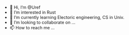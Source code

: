 - 👋 Hi, I’m @Uref
- 👀 I’m interested in Rust
- 🌱 I’m currently learning Electoric engineering, CS in Univ.
- 💞️ I’m looking to collaborate on ...
- 📫 How to reach me ...

<!---
Uref/Uref is a ✨ special ✨ repository because its `README.md` (this file) appears on your GitHub profile.
You can click the Preview link to take a look at your changes.
--->

